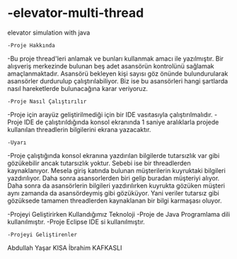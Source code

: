 # -elevator-multi-thread
elevator simulation with java



	-Proje Hakkında
-Bu proje thread'leri anlamak ve bunları kullanmak amacı ile yazılmıştır. Bir alışveriş merkezinde bulunan beş adet asansörün kontrolünü sağlamak amaçlanmaktadır. Asansörü bekleyen kişi sayısı göz önünde bulundurularak
 asansörler durdurulup çalıştırılabiliyor. Biz ise bu asansörleri hangi şartlarda nasıl hareketlerde bulunacağına karar veriyoruz.
	
	-Proje Nasıl Çalıştırılır
-Proje için arayüz geliştirilmediği için bir IDE vasıtasıyla çalıştırılmalıdır.
-Proje IDE de çalıştırıldığında konsol ekranında 1 saniye aralıklarla projede kullanılan threadlerin bilgilerini ekrana yazacaktır.

	-Uyarı
-Proje çalıştığında konsol ekranına yazdırılan bilgilerde tutarsızlık var gibi gözükebilir ancak tutarsızlık yoktur.
 Sebebi ise bir threadlerden kaynaklanıyor. Mesela giriş katında bulunan müşterilerin kuyruktaki bilgileri yazdırılıyor.
 Daha sonra asansorlerden biri gelip buradan müşteriyi alıyor. Daha sonra da asansörlerin bilgileri yazdırılırken kuyrukta gözüken müşteri
 aynı zamanda da asansördeymiş gibi gözüküyor. Yani veriler tutarsız gibi gözüksede tamamen threadlerden kaynaklanan bir bilgi karmaşası oluyor.
 
  -Projeyi Geliştirirken Kullandığımız Teknoloji
-Proje de Java Programlama dili kullanılmıştır.
-Proje Eclipse IDE si kullanılmıştır.

	-Projeyi Geliştirenler
Abdullah Yaşar KISA
İbrahim KAFKASLI
